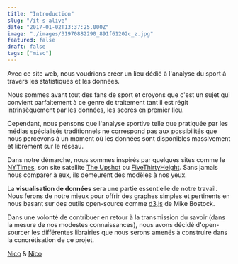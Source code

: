 ```yaml
---
title: "Introduction"
slug: "/it-s-alive"
date: "2017-01-02T13:37:25.000Z"
image: "./images/31970882290_891f61202c_z.jpg"
featured: false
draft: false
tags: ["misc"]
---
```


Avec ce site web, nous voudrions créer un lieu dédié à l'analyse du sport à travers les statistiques et les données.

Nous sommes avant tout des fans de sport et croyons que c'est un sujet qui convient parfaitement à ce genre de traitement tant il est régit intrinsèquement par les données, les scores en premier lieu.

Cependant, nous pensons que l'analyse sportive telle que pratiquée par les médias spécialisés traditionnels ne correspond pas aux possibilités que nous percevons à un moment où les données sont disponibles massivement et librement sur le réseau.

Dans notre démarche, nous sommes inspirés par quelques sites comme le [NYTimes](http://www.nytimes.com/pages/sports/index.html), son site satellite [The Upshot](http://www.nytimes.com/upshot/) ou [FiveThirtyHeight](http://fivethirtyeight.com/sports/). Sans jamais nous comparer à eux, ils demeurent des modèles à nos yeux.

La **visualisation de données** sera une partie essentielle de notre travail.
Nous ferons de notre mieux pour offrir des graphes simples et pertinents en nous basant sur des outils open-source comme [d3.js](https://d3js.org/) de Mike Bostock.

Dans une volonté de contribuer en retour à la transmission du savoir (dans la mesure de nos modestes connaissances), nous avons décidé d'open-sourcer les différentes librairies que nous serons amenés à construire dans la concrétisation de ce projet.

[Nico](https://twitter.com/hllwd) & [Nico](https://twitter.com/nicoHasH)
